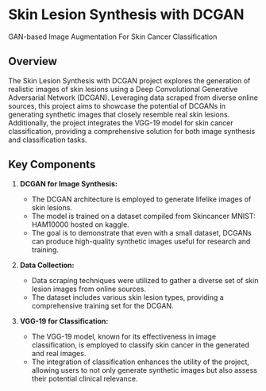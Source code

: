 # Skin Lesion Synthesis with DCGAN
GAN-based Image Augmentation For  Skin Cancer Classification
## Overview

The Skin Lesion Synthesis with DCGAN project explores the generation of realistic images of skin lesions using a Deep Convolutional Generative Adversarial Network (DCGAN). Leveraging data scraped from diverse online sources, this project aims to showcase the potential of DCGANs in generating synthetic images that closely resemble real skin lesions. Additionally, the project integrates the VGG-19 model for skin cancer classification, providing a comprehensive solution for both image synthesis and classification tasks.

## Key Components

1. **DCGAN for Image Synthesis:**
   - The DCGAN architecture is employed to generate lifelike images of skin lesions.
   - The model is trained on a dataset compiled from Skincancer MNIST: HAM10000 hosted on kaggle.
   - The goal is to demonstrate that even with a small dataset, DCGANs can produce high-quality synthetic images useful for research and training.

2. **Data Collection:**
   - Data scraping techniques were utilized to gather a diverse set of skin lesion images from online sources.
   - The dataset includes various skin lesion types, providing a comprehensive training set for the DCGAN.

3. **VGG-19 for Classification:**
   - The VGG-19 model, known for its effectiveness in image classification, is employed to classify skin cancer in the generated and real images.
   - The integration of classification enhances the utility of the project, allowing users to not only generate synthetic images but also assess their potential clinical relevance.

